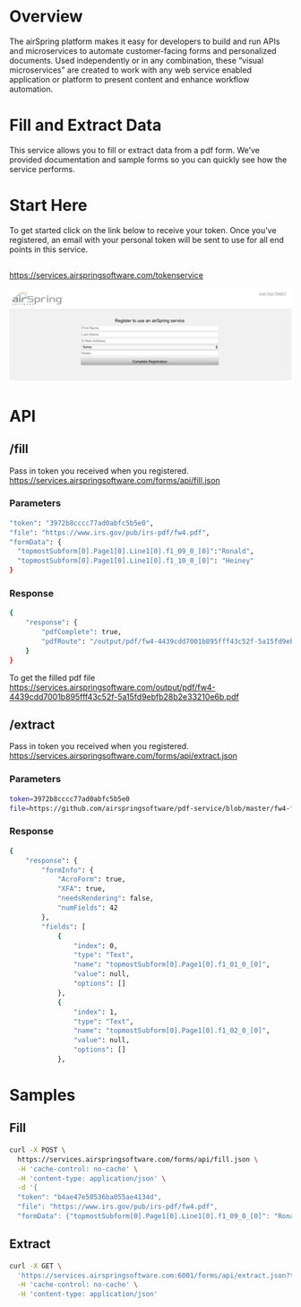 # Overview 
The airSpring platform makes it easy for developers to build and run APIs and microservices to automate customer-facing forms and personalized documents. Used independently or in any combination, these “visual microservices” are created to work with any web service enabled application or platform to present content and enhance workflow automation.
# Fill and Extract Data
This service allows you to fill or extract data from a pdf form. We’ve provided documentation and sample forms so you can quickly see how the service performs. 
# Start Here
To get started click on the link below to receive your token. Once you’ve registered, an email with your personal token will be sent to use for all end points in this service. 
## 
https://services.airspringsoftware.com/tokenservice

![Registration Page](https://github.com/airspringsoftware/pdf-service/blob/master/Screen%20Shot%202017-08-25%20at%209.15.56%20AM.png)

# API

## /fill

Pass in token you received when you registered.
https://services.airspringsoftware.com/forms/api/fill.json

### Parameters
```sh
"token": "3972b8cccc77ad0abfc5b5e0",
"file": "https://www.irs.gov/pub/irs-pdf/fw4.pdf",
"formData": {
  "topmostSubform[0].Page1[0].Line1[0].f1_09_0_[0]":"Ronald",
  "topmostSubform[0].Page1[0].Line1[0].f1_10_0_[0]": "Heiney"
}
```

### Response
```sh
{
    "response": {
        "pdfComplete": true,
        "pdfRoute": "/output/pdf/fw4-4439cdd7001b895fff43c52f-5a15fd9ebfb28b2e33210e6b.pdf"
    }
}
``` 
To get the filled pdf file 
https://services.airspringsoftware.com/output/pdf/fw4-4439cdd7001b895fff43c52f-5a15fd9ebfb28b2e33210e6b.pdf

## /extract

Pass in token you received when you registered.
https://services.airspringsoftware.com/forms/api/extract.json

### Parameters
```sh
token=3972b8cccc77ad0abfc5b5e0
file=https://github.com/airspringsoftware/pdf-service/blob/master/fw4-filled.pdf?raw=true
```  

### Response
```sh
{
    "response": {
        "formInfo": {
            "AcroForm": true,
            "XFA": true,
            "needsRendering": false,
            "numFields": 42
        },
        "fields": [
            {
                "index": 0,
                "type": "Text",
                "name": "topmostSubform[0].Page1[0].f1_01_0_[0]",
                "value": null,
                "options": []
            },
            {
                "index": 1,
                "type": "Text",
                "name": "topmostSubform[0].Page1[0].f1_02_0_[0]",
                "value": null,
                "options": []
            },
``` 

# Samples

## Fill
```sh
curl -X POST \
  https://services.airspringsoftware.com/forms/api/fill.json \
  -H 'cache-control: no-cache' \
  -H 'content-type: application/json' \
  -d '{ 
  "token": "b4ae47e50536ba055ae4134d",
  "file": "https://www.irs.gov/pub/irs-pdf/fw4.pdf",
  "formData": {"topmostSubform[0].Page1[0].Line1[0].f1_09_0_[0]": "Ronald","topmostSubform[0].Page1[0].Line1[0].f1_10_0_[0]": "Heiney"}}'
```
## Extract
```sh
curl -X GET \
  'https://services.airspringsoftware.com:6001/forms/api/extract.json?token=3972b8cccc77ad0abfc5b5e0&file=https%3A%2F%2Fgithub.com%2Fairspringsoftware%2Fpdf-service%2Fblob%2Fmaster%2Ffw4-filled.pdf%3Fraw%3Dtrue' \
  -H 'cache-control: no-cache' \
  -H 'content-type: application/json'
```

